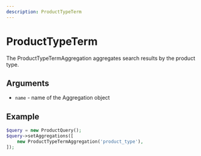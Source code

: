 ```yaml
---
description: ProductTypeTerm
---
```


# ProductTypeTerm

The ProductTypeTermAggregation aggregates search results by the product type.

## Arguments

- `name` - name of the Aggregation object

## Example

``` php
$query = new ProductQuery();
$query->setAggregations([
    new ProductTypeTermAggregation('product_type'),
]);
```

